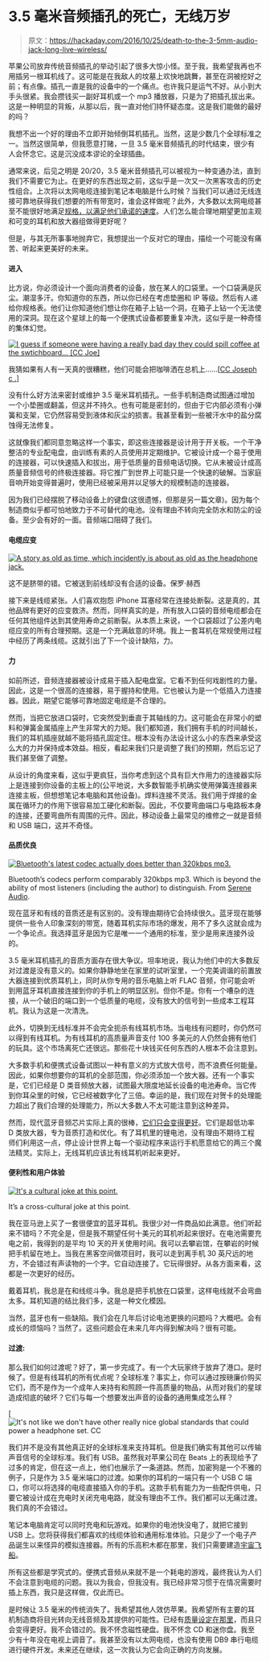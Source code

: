 # 3.5 毫米音频插孔的死亡，无线万岁

> 原文：<https://hackaday.com/2016/10/25/death-to-the-3-5mm-audio-jack-long-live-wireless/>

苹果公司放弃传统音频插孔的举动引起了很多大惊小怪。至于我，我希望我再也不用插另一根耳机线了。这可能是在我敌人的坟墓上欢快地跳舞，甚至在洞被挖好之前；有点像。插孔一直是我的设备中的一个痛点。也许我只是运气不好。从小到大手头很紧。我会攒钱买一副好耳机或一个 mp3 播放器，只是为了把插孔拔出来。这是一种明显的背叛，从那以后，我一直对他们持怀疑态度。这是我们能做的最好的吗？

我想不出一个好的理由不立即开始倾倒耳机插孔。当然，这是少数几个全球标准之一。当然这很简单，但我愿意打赌，一旦 3.5 毫米音频插孔的时代结束，很少有人会怀念它。这是沉没成本谬论的全球插曲。

通常来说，后见之明是 20/20，3.5 毫米音频插孔可以被视为一种变通办法，直到我们不需要它为止。在更好的东西出现之前，这似乎是一次又一次黑客攻击的历史性组合。上次将以太网电缆连接到笔记本电脑是什么时候？当我们可以通过无线连接可靠地获得我们想要的所有带宽时，谁会这样做呢？此外，大多数以太网电缆甚至不能很好地满足[规格，以满足他们承诺的速度](http://hackaday.com/2016/01/30/is-your-cat-6-ethernet-cable-cat-6-probably-not/)。人们怎么能合理地期望更加主观和可变的耳机和放大器组做得更好呢？

但是，与其无所事事地抛弃它，我想提出一个反对它的理由，描绘一个可能没有痛苦、听起来更美好的未来。

#### 进入

比方说，你必须设计一个面向消费者的设备，放在某人的口袋里。一个口袋满是灰尘。潮湿多汗。你知道你的东西，所以你已经在考虑垫圈和 IP 等级。然后有人递给你规格表。他们让你知道他们想让你在箱子上钻一个洞，在箱子上钻一个无法使用的深洞。现在这个星球上的每一个便携式设备都要重复冲洗，这似乎是一种奇怪的集体幻觉。

[![I guess if someone were having a really bad day they could spill coffee at the swtichboard... [CC Joe]](img/0555c8b35581ceaacb8bd105d214f40d.png)](https://hackaday.com/wp-content/uploads/2016/10/jt_switchboard_770x540.jpg) 

我猜如果有人有一天真的很糟糕，他们可能会把咖啡洒在总机上……[[CC Joseph c .](https://en.wikipedia.org/wiki/File:JT_Switchboard_770x540.jpg)]

没有什么好方法来密封或维护 3.5 毫米耳机插孔。一些手机制造商试图通过增加一个小垫圈或翻盖，但这并不持久。也有可能是密封的，但由于它内部必须有小弹簧和支架，它仍然容易受到液体和灰尘的损害。我甚至看到一些被汗水中的盐分腐蚀得无法修复。

这就像我们都同意忽略这样一个事实，即这些连接器是设计用于开关板。一个干净整洁的专业配电盘，由训练有素的人员使用并定期维护。它被设计成一个易于使用的连接器，可以快速插入和拔出，用于低质量的音频电话切换。它从未被设计成高质量音频信号的终极连接器。将它推广到世界上可能只是一个快速的破解。当家庭音响开始变得普遍时，使用已经被采用并以足够大的规模制造的连接器。

因为我们已经摆脱了移动设备上的键盘(这很遗憾，但那是另一篇文章)。因为每个制造商似乎都可怕地致力于不可替代的电池。没有理由不转向完全防水和防尘的设备。至少会有好的一面。音频端口阻碍了我们。

#### 电缆应变

[![A story as old as time, which incidently is about as old as the headphone jack.](img/7f99af73242bb6af37b3814fb754c445.png)](https://hackaday.com/wp-content/uploads/2016/10/5649071246_f4cb33b121_o.jpg) 

这不是脐带的错。它被送到前线却没有合适的设备。保罗·赫西

接下来是线缆紧张。人们喜欢抱怨 iPhone 耳塞经常在连接处断裂。这是真的，其他品牌有更好的应变救济。然而，同样真实的是，所有放入口袋的音频电缆都会在任何其他组件达到其使用寿命之前断裂。从本质上来说，一个口袋超过了公差内电缆应变的所有合理预期。这是一个充满敌意的环境。我上一套耳机在常规使用过程中经历了两条线缆。这就引出了下一个设计缺陷，力。

#### 力

如前所述，音频连接器被设计成易于插入配电盘室。它看不到任何戏剧性的力量。因此，这是一个很高的连接器，易于握持和使用。它也被认为是一个低插入力连接器。因此，期望它能够可靠地固定电缆是不合理的。

然而，当把它放进口袋时，它突然受到垂直于其轴线的力。这可能会在非常小的塑料和弹簧金属插座上产生非常大的力矩。我们都知道，我们拥有手机的时间越长，我们的耳机插座就越不能将插孔固定住。根本没有办法设计这么小的东西来承受这么大的力并保持成本效益。相反，看起来我们只是调整了我们的预期，然后忘记了我们甚至做了调整。

从设计的角度来看，这似乎更疯狂，当你考虑到这个具有巨大作用力的连接器实际上是连接到你设备的主板上的(公平地说，大多数智能手机确实使用弹簧连接器来连接主板，但想想笔记本电脑和其他设备)。焊料连接不灵活。我们用于焊接的金属在循环力的作用下很容易加工硬化和断裂。因此，不仅要弯曲端口与电路板本身的连接，还要弯曲所有周围的元件。因此，移动设备上最常见的维修之一就是音频和 USB 端口，这并不奇怪。

#### 品质优良

[![Bluetooth's latest codec actually does better than 320kbps mp3\. ](img/5ebf32357064b1aaf97a73e0d664f402.png)](https://hackaday.com/wp-content/uploads/2016/10/2016-10-12_12h26_12.png)

Bluetooth’s codecs perform comparably 320kbps mp3\. Which is beyond the ability of most listeners (including the author) to distinguish. From [Serene Audio](http://www.sereneaudio.com/blog/how-good-is-bluetooth-audio-at-its-best).

现在蓝牙和有线的音质还是有区别的。没有理由期待它会持续很久。蓝牙现在能够提供一些令人印象深刻的带宽，随着耳机实际市场的爆发，用不了多久这就会成为一个争论点。我选择蓝牙是因为它是唯一一个通用的标准，至少是用来连接外设的。

3.5 毫米耳机插孔的音质方面存在很大争议。坦率地说，我认为他们中的大多数反对过渡是没有意义的。如果你静静地坐在家里的试听室里，一个完美调谐的前置放大器连接到优质耳机上，同时从你专用的音乐电脑上听 FLAC 音频，你可能会听到用蓝牙耳机直接连接到你的手机上的明显区别。但你不是。你有一个嘈杂的连接，从一个破旧的端口到一个低质量的电缆，没有放大的信号到一些成本工程耳机。我认为这是一次清洗。

此外，切换到无线标准并不会完全扼杀有线耳机市场。当电线有问题时，你仍然可以得到有线耳机。为有线耳机的高质量声音支付 100 多美元的人仍然会拥有他们的玩具。这个市场离死亡还很远。那些花十块钱买任何东西的人根本不会注意到。

大多数手机和便携式设备试图以一种有意义的方式放大信号，而不浪费任何能量。因此，如果你想要你的耳机的全部范围，你必须添加一个放大器。还有一个事实是，它们已经是 D 类音频放大器，试图最大限度地延长设备的电池寿命。当它传到你耳朵里的时候，它已经被数字化了三倍。幸运的是，我们现在对贺卡的处理能力超出了我们合理的处理能力，所以大多数人不太可能注意到这种差异。

然而，现代蓝牙音频芯片实际上真的很棒，[它们只会变得更好](http://www.sereneaudio.com/blog/how-good-is-bluetooth-audio-at-its-best)。它们是超低功率 D 类放大器，专为音质打造和优化。有了耳机里的锂电池，没有理由不期待工程师们利用这一点，停止设计世界上每一个驱动程序来运行手机愿意给它的两三个魔法精灵。实际上，无线耳机应该比有线耳机听起来更好。

#### 便利性和用户体验

[![It's a cultural joke at this point.](img/769d3c0cef9d59c2ab06bb878d5284e7.png)](https://hackaday.com/wp-content/uploads/2016/10/do-you-know-how-to-make-these-knots-your-pocket-does.jpg)

It’s a cross-cultural joke at this point.

我在亚马逊上买了一套很便宜的蓝牙耳机。我很少对一件商品如此满意。他们听起来不错吗？不完全是，但是我不期望任何十美元的耳机听起来很好。在电池需要充电之前，我得到的是平均 10 天的开关使用时间。我可以去攀岩馆，在攀岩的时候把手机留在地上。当我在黑客空间做项目时，我可以走到离手机 30 英尺远的地方，不会错过有声读物的一个字。它自动连接了。它玩得很好。从各方面来看，这都是一次更好的经历。

戴着耳机，我总是在和线缆斗争。我总是把手机放在口袋里，这样电线就不会弯曲太多。耳机知道的结比我们多，这是一种文化模因。

当然，蓝牙也有一些缺陷。我们会在几年后讨论电池更换的问题吗？大概吧。会有成长的烦恼吗？当然了。这些问题会在未来几年内得到解决吗？很有可能。

#### 过渡:

那么我们如何过渡呢？好了，第一步完成了。有一个大玩家终于放弃了港口。是时候了。但是有线耳机的所有优点呢？全球标准？事实上，你可以通过按磅廉价购买它们，而不是作为一个成年人来持有和照顾一件高质量的物品，从而对我们的星球造成彻底的破坏？它们与每一个想要发出声音的设备的通用集成怎么样？

[![It's not like we don't have other really nice global standards that could power a headphone set. [CC ](img/1184d5ce3b93f2d1627600021c27e5b0.png)](https://hackaday.com/wp-content/uploads/2016/10/17182400279_0b0da5cdbc_o.jpg) 

我们并不是没有其他真正好的全球标准来支持耳机。但是我们确实有其他可以传输声音信号的全球标准。我们有 USB。虽然我对苹果公司在 Beats 上的表现给予了过多的肯定，但在这一点上，他们也展示了一条道路。然而，加密狗是一个不雅的例子，只是作为 3.5 毫米端口的过渡。如果你的耳机的一端只有一个 USB C 端口，你可以将选择的电缆直接插入你的手机。这款手机有能力为一些配件供电，只要它被设计成在充电时关闭充电电路，就没有理由不工作。我们都可以无痛过渡。我们真的不会错过。

笔记本电脑肯定可以同时充电和玩游戏。如果你的电池快没电了，就把它接到 USB 上。您将获得我们都喜欢的线缆体验和通用标准体验。只是少了一个电子产品诞生以来怪异的模拟连接器。所有的乐高积木都在那里，我们只需要建造[宇宙飞船](https://www.youtube.com/watch?v=7TYJyCCO8Dc)。

所有这些都是学究式的。便携式音频从来就不是一个耗电的游戏，最终我认为人们不会注意到电缆的问题。我以为我会，但我没有。我已经非常习惯于在情况需要时插上东西，我只是这样做，仅此而已。

是时候让 3.5 毫米的传统消失了。我希望其他人效仿苹果。我希望所有主要的耳机制造商将目光转向无线音频及其提供的可能性。已经有[质量设定在那里](http://thewirecutter.com/reviews/best-bluetooth-on-or-over-ear-headphones/)，而且只会变得更好。我不会错过的。我不怀念磁性硬盘。我不怀念 CD 和迷你盘。我至少有十年没在电视上调音了。我甚至没有以太网电缆，也没有使用 DB9 串行电缆进行硬件开发。未来还在继续，这一次我认为它会向正确的方向发展。